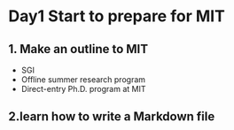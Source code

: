 # Day1 Start to prepare for MIT
## 1. Make an outline to MIT
- SGI
- Offline summer research program
- Direct-entry Ph.D. program at MIT
## 2.learn how to write a Markdown file


